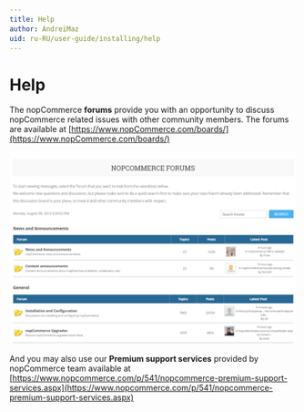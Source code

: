 ```yaml
---
title: Help
author: AndreiMaz
uid: ru-RU/user-guide/installing/help
---
```

# Help

The nopCommerce **forums** provide you with an opportunity to discuss nopCommerce related issues with other community members. The forums are available at [https://www.nopCommerce.com/boards/](https://www.nopCommerce.com/boards/)

![nopCommerce Forums](_static/help/forums.jpg)

And you may also use our **Premium support services** provided by nopCommerce team available at [https://www.nopcommerce.com/p/541/nopcommerce-premium-support-services.aspx](https://www.nopcommerce.com/p/541/nopcommerce-premium-support-services.aspx)
